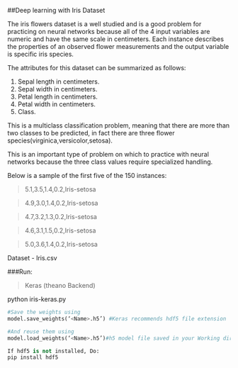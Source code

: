##Deep learning with Iris Dataset


The iris flowers dataset is a well studied and is a good problem for practicing on neural networks because all of the 4 input variables are numeric and have the same scale in centimeters. Each instance describes the properties of an observed flower measurements and the output variable is specific iris species.

The attributes for this dataset can be summarized as follows:

1. Sepal length in centimeters.
2. Sepal width in centimeters.
3. Petal length in centimeters.
4. Petal width in centimeters.
5. Class.

This is a multiclass classification problem, meaning that there are more than two classes to be predicted, in fact there are three flower species(virginica,versicolor,setosa).

This is an important type of problem on which to practice with neural networks because the three class values require specialized handling.

Below is a sample of the first five of the 150 instances:

>5.1,3.5,1.4,0.2,Iris-setosa

>4.9,3.0,1.4,0.2,Iris-setosa

>4.7,3.2,1.3,0.2,Iris-setosa

>4.6,3.1,1.5,0.2,Iris-setosa

>5.0,3.6,1.4,0.2,Iris-setosa


Dataset - Iris.csv

###Run:

>Keras (theano Backend)

python iris-keras.py

```python
#Save the weights using
model.save_weights(‘<Name>.h5’) #Keras recommends hdf5 file extension

#And reuse them using
model.load_weights(‘<Name>.h5’)#h5 model file saved in your Working directory

If hdf5 is not installed, Do:
pip install hdf5
```
